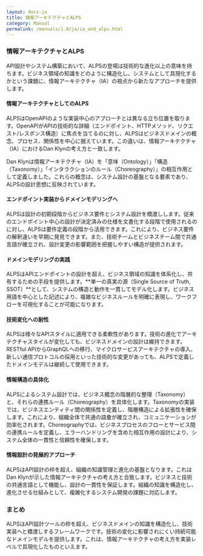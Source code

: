 ```yaml
---
layout: docs-ja
title: 情報アーキテクチャとALPS
category: Manual
permalink: /manuals/1.0/ja/ia_and_alps.html
---
```


### 情報アーキテクチャとALPS

API設計やシステム構築において、ALPSの登場は技術的な進化以上の意味を持ちます。ビジネス領域の知識をどのように構造化し、システムとして具現化するかという課題に、情報アーキテクチャ（IA）の視点から新たなアプローチを提供します。

#### 情報アーキテクチャとしてのALPS

ALPSはOpenAPIのような実装中心のアプローチとは異なる立ち位置を取ります。OpenAPIがAPIの技術的な詳細（エンドポイント、HTTPメソッド、リクエスト/レスポンス構造）に焦点を当てるのに対し、ALPSはビジネスドメインの概念、プロセス、関係性を中心に据えています。この違いは、情報アーキテクチャ（IA）におけるDan Klynの考え方と一致します。

Dan Klynは情報アーキテクチャ（IA）を「意味（Ontology）」「構造（Taxonomy）」「インタラクションのルール（Choreography）」の相互作用として定義しました。これらの概念は、システム設計の基盤となる要素であり、ALPSの設計思想に反映されています。

#### エンドポイント実装からドメインモデリングへ

ALPSは設計の初期段階からビジネス要件とシステム設計を橋渡しします。従来のエンドポイント中心の設計が決定済みの仕様を文書化する段階で使用されるのに対し、ALPSは要件定義の段階から活用できます。これにより、ビジネス要件の解釈違いを早期に発見できます。また、技術チームとビジネスチーム間で共通言語が確立され、設計変更の影響範囲を把握しやすい構造が提供されます。

#### ドメインモデリングの実践

ALPSはAPIエンドポイントの設計を超え、ビジネス領域の知識を体系化し、共有するための手段を提供します。**単一の真実の源（Single Source of Truth, SSOT）**として、システムの構造と動作を一貫してモデル化します。ビジネス用語を中心とした記述により、複雑なビジネスルールを明確に表現し、ワークフローを可視化することが可能になります。

#### 技術変化への耐性

ALPSは様々なAPIスタイルに適用できる柔軟性があります。技術の進化でアーキテクチャスタイルが変化しても、ビジネスドメインの設計は維持できます。RESTful APIからGraphQLへの移行、マイクロサービスアーキテクチャの導入、新しい通信プロトコルの採用といった技術的な変更があっても、ALPSで定義したドメインモデルは継続して使用できます。

#### 情報構造の具体化

ALPSによるシステム設計では、ビジネス概念の階層的な整理（Taxonomy）と、それらの連携ルール（Choreography）を具体化します。Taxonomyの実装では、ビジネスエンティティ間の関係性を定義し、階層構造による拡張性を確保します。これにより、組織全体で共通の語彙が確立され、コミュニケーションが効率化されます。Choreographyでは、ビジネスプロセスのフローとサービス間の連携ルールを定義し、エラーハンドリングを含めた相互作用の設計により、システム全体の一貫性と信頼性を確保します。

#### 情報設計の発展的アプローチ

ALPSはAPI設計の枠を超え、組織の知識管理と進化の基盤となります。これはDan Klynが示した情報アーキテクチャの考え方と合致します。ビジネスと技術の共通言語として機能し、設計の一貫性を保証します。組織の知識を構造化し、進化させる仕組みとして、複雑化するシステム開発の課題に対応します。

### まとめ

ALPSはAPI設計ツールの枠を超え、ビジネスドメインの知識を構造化し、技術実装へと橋渡しするフレームワークです。技術の変化に影響されにくい持続可能なドメインモデルを提供します。これは、情報アーキテクチャの考え方を実装レベルで具現化したものといえます。
